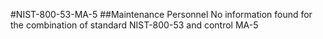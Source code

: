 #NIST-800-53-MA-5
##Maintenance Personnel
No information found for the combination of standard NIST-800-53 and control MA-5
